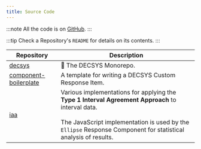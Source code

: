 ```yaml
---
title: Source Code
---
```


:::note
All the code is on [GitHub](https://github.com/decsys).
:::

:::tip
Check a Repository's `README` for details on its contents.
:::

| Repository | Description |
| - | - |
| [decsys](https://github.com/decsys/decsys) | 🚝 The DECSYS Monorepo. |
| [component-boilerplate](https://github.com/decsys/component-boilerplate) | A template for writing a DECSYS Custom Response Item.
| [iaa](https://github.com/decsys/iaa) | Various implementations for applying the **Type 1 Interval Agreement Approach** to interval data. <br /> <br /> The JavaScript implementation is used by the `Ellipse` Response Component for statistical analysis of results. |

